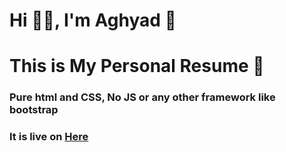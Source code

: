 # Hi 👋🏻, I'm Aghyad 👀
# This is My Personal Resume 📄

### Pure html and CSS, No JS or any other framework like bootstrap

### It is live on [Here](https://aghyad.me/personal-resume/ "Personal Resume")
